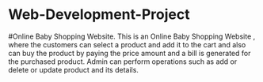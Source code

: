# Web-Development-Project
#Online Baby Shopping Website.
This is an Online Baby Shopping Website , where the customers can select a product and add it to the cart and also can buy the product by paying the price amount and a bill is generated for the purchased product.
Admin can perform operations such as add or delete or update product and its details.
